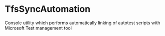# TfsSyncAutomation
Console utility which performs automatically linking of autotest scripts with Microsoft Test management tool

